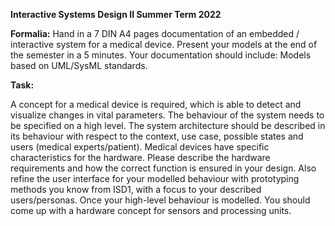 **Interactive Systems Design II
Summer Term 2022**

**Formalia:**
Hand in a 7 DIN A4 pages documentation of an embedded / interactive system for a
medical device. Present your models at the end of the semester in a 5 minutes.
Your documentation should include:
Models based on UML/SysML standards.

**Task:**

A concept for a medical device is required, which is able to detect and visualize
changes in vital parameters. The behaviour of the system needs to be specified on a
high level. The system architecture should be described in its behaviour with respect
to the context, use case, possible states and users (medical experts/patient).
Medical devices have specific characteristics for the hardware. Please describe the
hardware requirements and how the correct function is ensured in your design.
Also refine the user interface for your modelled behaviour with prototyping methods
you know from ISD1, with a focus to your described users/personas.
Once your high-level behaviour is modelled. You should come up with a hardware
concept for sensors and processing units.
